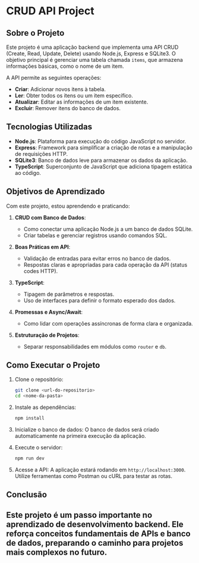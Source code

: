 # CRUD API Project

## Sobre o Projeto
Este projeto é uma aplicação backend que implementa uma API CRUD (Create, Read, Update, Delete) usando Node.js, Express e SQLite3. O objetivo principal é gerenciar uma tabela chamada `items`, que armazena informações básicas, como o nome de um item.

A API permite as seguintes operações:
- **Criar**: Adicionar novos itens à tabela.
- **Ler**: Obter todos os itens ou um item específico.
- **Atualizar**: Editar as informações de um item existente.
- **Excluir**: Remover itens do banco de dados.

## Tecnologias Utilizadas
- **Node.js**: Plataforma para execução do código JavaScript no servidor.
- **Express**: Framework para simplificar a criação de rotas e a manipulação de requisições HTTP.
- **SQLite3**: Banco de dados leve para armazenar os dados da aplicação.
- **TypeScript**: Superconjunto de JavaScript que adiciona tipagem estática ao código.

## Objetivos de Aprendizado
Com este projeto, estou aprendendo e praticando:

1. **CRUD com Banco de Dados**:
   - Como conectar uma aplicação Node.js a um banco de dados SQLite.
   - Criar tabelas e gerenciar registros usando comandos SQL.

2. **Boas Práticas em API**:
   - Validação de entradas para evitar erros no banco de dados.
   - Respostas claras e apropriadas para cada operação da API (status codes HTTP).

3. **TypeScript**:
   - Tipagem de parâmetros e respostas.
   - Uso de interfaces para definir o formato esperado dos dados.

4. **Promessas e Async/Await**:
   - Como lidar com operações assíncronas de forma clara e organizada.

5. **Estruturação de Projetos**:
   - Separar responsabilidades em módulos como `router` e `db`.

## Como Executar o Projeto
1. Clone o repositório:
   ```bash
   git clone <url-do-repositorio>
   cd <nome-da-pasta>
   ```

2. Instale as dependências:
   ```bash
   npm install
   ```

3. Inicialize o banco de dados:
   O banco de dados será criado automaticamente na primeira execução da aplicação.

4. Execute o servidor:
   ```bash
   npm run dev
   ```

5. Acesse a API:
   A aplicação estará rodando em `http://localhost:3000`. Utilize ferramentas como Postman ou cURL para testar as rotas.



## Conclusão
Este projeto é um passo importante no aprendizado de desenvolvimento backend. Ele reforça conceitos fundamentais de APIs e banco de dados, preparando o caminho para projetos mais complexos no futuro.
---

